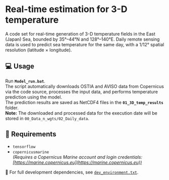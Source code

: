 # Real-time estimation for 3-D temperature
A code set for real-time generation of 3-D temperature fields in the East (Japan) Sea, bounded by 35°–44°N and 128°–140°E.
Daily remote sensing data is used to predict sea temperature for the same day, with a 1/12° spatial resolution (latitude × longitude).

## 💻 Usage  
Run **`Model_run.bat`**.  
The script automatically downloads OSTIA and AVISO data from Copernicus via the code source, processes the input data, and performs temperature prediction using the model.  
The prediction results are saved as NetCDF4 files in the **`01_3D_temp_results`** folder.  
**Note:** The downloaded and processed data for the execution date will be stored in `00_Data_n_wgts/02_Daily_data`.

## 🧾 Requirements
- `tensorflow`  
- `copernicusmarine`  
  *(Requires a Copernicus Marine account and login credentials: [https://marine.copernicus.eu](https://marine.copernicus.eu))*

📄 For full development dependencies, see [`dev_environment.txt`](./dev_environment.txt).
